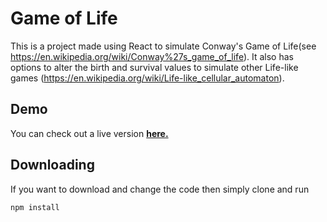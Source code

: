 # Game of Life

This is a project made using React to simulate Conway's Game of Life(see https://en.wikipedia.org/wiki/Conway%27s_game_of_life). It also has options to alter the birth and survival values to simulate other Life-like games (https://en.wikipedia.org/wiki/Life-like_cellular_automaton).

## Demo

You can check out a live version [**here.**](https://vindow.github.io/game-of-life/)

## Downloading

If you want to download and change the code then simply clone and run
```sh
npm install
```